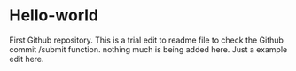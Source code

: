 # Hello-world
First Github repository.
This is a trial edit to readme file to check the Github commit /submit function.
nothing much is being added here. Just a example edit here.

